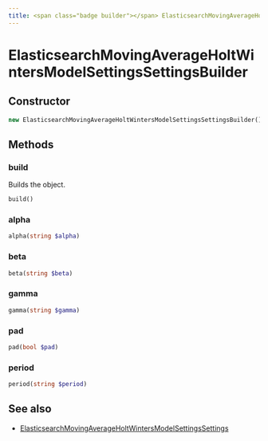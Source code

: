 ```yaml
---
title: <span class="badge builder"></span> ElasticsearchMovingAverageHoltWintersModelSettingsSettingsBuilder
---
```

# <span class="badge builder"></span> ElasticsearchMovingAverageHoltWintersModelSettingsSettingsBuilder

## Constructor

```php
new ElasticsearchMovingAverageHoltWintersModelSettingsSettingsBuilder()
```
## Methods

### <span class="badge object-method"></span> build

Builds the object.

```php
build()
```

### <span class="badge object-method"></span> alpha

```php
alpha(string $alpha)
```

### <span class="badge object-method"></span> beta

```php
beta(string $beta)
```

### <span class="badge object-method"></span> gamma

```php
gamma(string $gamma)
```

### <span class="badge object-method"></span> pad

```php
pad(bool $pad)
```

### <span class="badge object-method"></span> period

```php
period(string $period)
```

## See also

 * <span class="badge object-type-class"></span> [ElasticsearchMovingAverageHoltWintersModelSettingsSettings](./object-ElasticsearchMovingAverageHoltWintersModelSettingsSettings.md)
